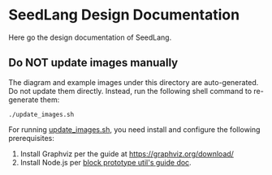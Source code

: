 # SeedLang Design Documentation

Here go the design documentation of SeedLang.

## Do NOT update images manually

The diagram and example images under this directory are auto-generated. Do not
update them directly. Instead, run the following shell command to re-generate
them:

```shell
./update_images.sh
```

For running [update_images.sh](./update_images.sh), you need install and
configure the following prerequisites:

1. Install Graphviz per the guide at https://graphviz.org/download/
2. Install Node.js per [block prototype util's guide
   doc](../utils/block_proto/README.md).

